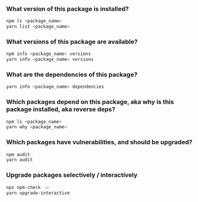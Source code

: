### What version of this package is installed?
```bash
npm ls <package_name>
yarn list <package_name>
```

### What versions of this package are available?
```bash
npm info <package_name> versions
yarn info <package_name> versions
```

### What are the dependencies of this package?
```bash
yarn info <package_name> dependencies
```

### Which packages depend on this package, aka why is this package installed, aka reverse deps?
```bash
npm ls <package_name>
yarn why <package_name>
```

### Which packages have vulnerabilities, and should be upgraded?
```bash
npm audit
yarn audit
```

### Upgrade packages selectively / interactively
```bash
npx npm-check -u
yarn upgrade-interactive
```
